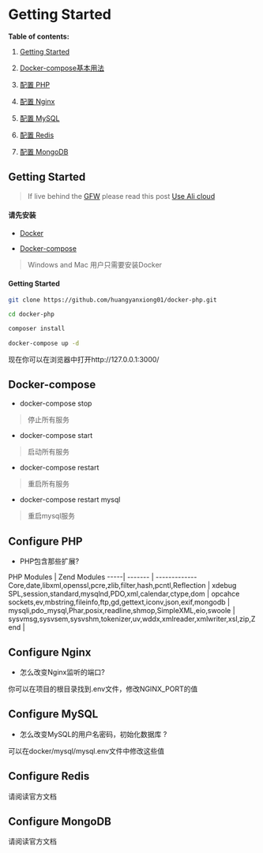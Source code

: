 # Getting Started

**Table of contents:**

1. [Getting Started](#getting-started)

1. [Docker-compose基本用法](#docker-compose)

1. [配置 PHP](#configure-php)

1. [配置 Nginx](#configure-nginx)

1. [配置 MySQL](#configure-mysql)

1. [配置 Redis](#configure-redis)

1. [配置 MongoDB](#configure-mongodb)

## Getting Started
>If live behind the [GFW](https://zh.wikipedia.org/zh-hans/%E9%98%B2%E7%81%AB%E9%95%BF%E5%9F%8E) please read this post [Use Ali cloud](http://www.myfreax.com/use-aliyun-mirror-acceleration-on-docker/)


#### 请先安装

- [Docker](https://www.docker.com/)

- [Docker-compose](https://github.com/docker/compose/releases)

>Windows and Mac 用户只需要安装Docker

#### Getting Started

```bash
git clone https://github.com/huangyanxiong01/docker-php.git

cd docker-php

composer install
 
docker-compose up -d
```
现在你可以在浏览器中打开http://127.0.0.1:3000/ 



## Docker-compose

 
- docker-compose stop

>停止所有服务
       
- docker-compose start

>启动所有服务

- docker-compose restart

>重启所有服务

- docker-compose restart mysql

>重启mysql服务 


## Configure PHP

- PHP包含那些扩展?

PHP Modules | Zend Modules
-----| ------- | -------------
Core,date,libxml,openssl,pcre,zlib,filter,hash,pcntl,Reflection | xdebug
SPL,session,standard,mysqlnd,PDO,xml,calendar,ctype,dom | opcahce
sockets,ev,mbstring,fileinfo,ftp,gd,gettext,iconv,json,exif,mongodb |
mysqli,pdo_mysql,Phar,posix,readline,shmop,SimpleXML,eio,swoole |
sysvmsg,sysvsem,sysvshm,tokenizer,uv,wddx,xmlreader,xmlwriter,xsl,zip,Zend |



## Configure Nginx


- 怎么改变Nginx监听的端口?

你可以在项目的根目录找到.env文件，修改NGINX_PORT的值


## Configure MySQL

- 怎么改变MySQL的用户名密码，初始化数据库 ?

可以在docker/mysql/mysql.env文件中修改这些值

## Configure Redis

请阅读官方文档

## Configure MongoDB

请阅读官方文档